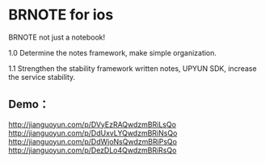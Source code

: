 BRNOTE for ios
=================
BRNOTE not just a notebook! 

1.0
Determine the notes framework, make simple organization.

1.1
Strengthen the stability framework written notes, UPYUN SDK, increase the service stability.

Demo：
-----------------
http://jianguoyun.com/p/DVyEzRAQwdzmBRiLsQo
<br/>
http://jianguoyun.com/p/DdUxvLYQwdzmBRiNsQo
http://jianguoyun.com/p/DdWjoNsQwdzmBRiPsQo
http://jianguoyun.com/p/DezDLo4QwdzmBRiRsQo
